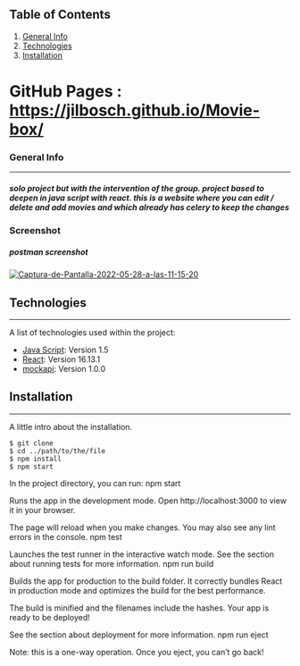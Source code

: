 ## Table of Contents
1. [General Info](#general-info)
2. [Technologies](#technologies)
3. [Installation](#installation)
# GitHub Pages : https://jilbosch.github.io/Movie-box/
### General Info
***
##### solo project but with the intervention of the group. project based to deepen in java script with react. this is a website where you can edit / delete and add movies and which already has celery to keep the changes
### Screenshot
##### postman screenshot
<a href="https://ibb.co/Dzz1qx3"><img src="https://i.ibb.co/8NNmhWF/Captura-de-Pantalla-2022-05-28-a-las-11-15-20.png" alt="Captura-de-Pantalla-2022-05-28-a-las-11-15-20" border="0"></a>
## Technologies
***
A list of technologies used within the project:
* [Java Script](https://example.com): Version 1.5 
* [React](https://example.com): Version 16.13.1
* [mockapi](https://example.com): Version 1.0.0
## Installation
***
A little intro about the installation. 
```
$ git clone
$ cd ../path/to/the/file
$ npm install
$ npm start
```
In the project directory, you can run:
npm start

Runs the app in the development mode.
Open http://localhost:3000 to view it in your browser.

The page will reload when you make changes.
You may also see any lint errors in the console.
npm test

Launches the test runner in the interactive watch mode.
See the section about running tests for more information.
npm run build

Builds the app for production to the build folder.
It correctly bundles React in production mode and optimizes the build for the best performance.

The build is minified and the filenames include the hashes.
Your app is ready to be deployed!

See the section about deployment for more information.
npm run eject

Note: this is a one-way operation. Once you eject, you can’t go back!
